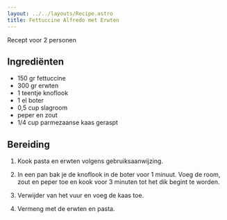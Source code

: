 ```yaml
---
layout: ../../layouts/Recipe.astro
title: Fettuccine Alfredo met Erwten
---
```



R﻿ecept voor 2 personen

## Ingrediënten

* 1﻿50 gr fettuccine
* 3﻿00 gr erwten
* 1﻿ teentje knoflook
* 1﻿ el boter
* 0,﻿5 cup slagroom
* p﻿eper en zout
* 1﻿/4 cup parmezaanse kaas geraspt

## Bereiding

1. K﻿ook pasta en erwten volgens gebruiksaanwijzing.


2. I﻿n een pan bak je de knoflook in de boter voor 1 minuut. Voeg de room, zout en peper toe en kook voor 3 minuten tot het dik begint te worden.
3. V﻿erwijder van het vuur en voeg de kaas toe.
4. V﻿ermeng met de erwten en pasta.